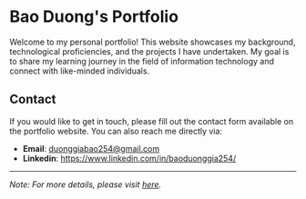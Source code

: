 # Bao Duong's Portfolio

Welcome to my personal portfolio! This website showcases my background, technological proficiencies, and the projects I have undertaken. My goal is to share my learning journey in the field of information technology and connect with like-minded individuals.

## Contact

If you would like to get in touch, please fill out the contact form available on the portfolio website. You can also reach me directly via:

- **Email**: duonggiabao254@gmail.com
- **Linkedin**: https://www.linkedin.com/in/baoduonggia254/

---

_Note: For more details, please visit [here](https://portfoliobao.vercel.app/)._
